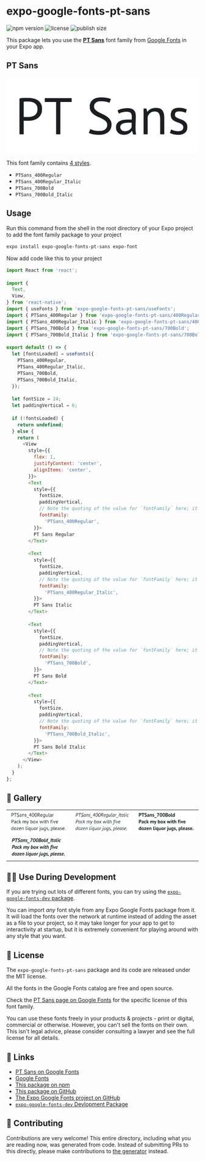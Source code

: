 # expo-google-fonts-pt-sans

![npm version](https://flat.badgen.net/npm/v/expo-google-fonts-pt-sans)
![license](https://flat.badgen.net/github/license/expo/google-fonts)
![publish size](https://flat.badgen.net/packagephobia/install/expo-google-fonts-pt-sans)

This package lets you use the [**PT Sans**](https://fonts.google.com/specimen/PT+Sans) font family from [Google Fonts](https://fonts.google.com/) in your Expo app.

## PT Sans

![PT Sans](./font-family.png)

This font family contains [4 styles](#-gallery).

- `PTSans_400Regular`
- `PTSans_400Regular_Italic`
- `PTSans_700Bold`
- `PTSans_700Bold_Italic`

## Usage

Run this command from the shell in the root directory of your Expo project to add the font family package to your project
```sh
expo install expo-google-fonts-pt-sans expo-font
```

Now add code like this to your project
```js
import React from 'react';

import {
  Text,
  View,
} from 'react-native';
import { useFonts } from 'expo-google-fonts-pt-sans/useFonts';
import { PTSans_400Regular } from 'expo-google-fonts-pt-sans/400Regular';
import { PTSans_400Regular_Italic } from 'expo-google-fonts-pt-sans/400Regular_Italic';
import { PTSans_700Bold } from 'expo-google-fonts-pt-sans/700Bold';
import { PTSans_700Bold_Italic } from 'expo-google-fonts-pt-sans/700Bold_Italic';

export default () => {
  let [fontsLoaded] = useFonts({
    PTSans_400Regular,
    PTSans_400Regular_Italic,
    PTSans_700Bold,
    PTSans_700Bold_Italic,
  });

  let fontSize = 24;
  let paddingVertical = 6;

  if (!fontsLoaded) {
    return undefined;
  } else {
    return (
      <View
        style={{
          flex: 1,
          justifyContent: 'center',
          alignItems: 'center',
        }}>
        <Text
          style={{
            fontSize,
            paddingVertical,
            // Note the quoting of the value for `fontFamily` here; it expects a string!
            fontFamily:
              'PTSans_400Regular',
          }}>
          PT Sans Regular
        </Text>

        <Text
          style={{
            fontSize,
            paddingVertical,
            // Note the quoting of the value for `fontFamily` here; it expects a string!
            fontFamily:
              'PTSans_400Regular_Italic',
          }}>
          PT Sans Italic
        </Text>

        <Text
          style={{
            fontSize,
            paddingVertical,
            // Note the quoting of the value for `fontFamily` here; it expects a string!
            fontFamily:
              'PTSans_700Bold',
          }}>
          PT Sans Bold
        </Text>

        <Text
          style={{
            fontSize,
            paddingVertical,
            // Note the quoting of the value for `fontFamily` here; it expects a string!
            fontFamily:
              'PTSans_700Bold_Italic',
          }}>
          PT Sans Bold Italic
        </Text>
      </View>
    );
  }
};

```

## 🔡 Gallery


||||
|-|-|-|
|![PTSans_400Regular](.//400Regular/PTSans_400Regular.ttf.png)|![PTSans_400Regular_Italic](.//400Regular_Italic/PTSans_400Regular_Italic.ttf.png)|![PTSans_700Bold](.//700Bold/PTSans_700Bold.ttf.png)||
|![PTSans_700Bold_Italic](.//700Bold_Italic/PTSans_700Bold_Italic.ttf.png)||||


## 👩‍💻 Use During Development

If you are trying out lots of different fonts, you can try using the [`expo-google-fonts-dev` package](https://github.com/freeboub/google-fonts/tree/master/font-packages/dev#readme).

You can import *any* font style from any Expo Google Fonts package from it. It will load the fonts
over the network at runtime instead of adding the asset as a file to your project, so it may take longer
for your app to get to interactivity at startup, but it is extremely convenient
for playing around with any style that you want.

## 📖 License

The `expo-google-fonts-pt-sans` package and its code are released under the MIT license.

All the fonts in the Google Fonts catalog are free and open source.

Check the [PT Sans page on Google Fonts](https://fonts.google.com/specimen/PT+Sans) for the specific license of this font family.

You can use these fonts freely in your products & projects - print or digital, commercial or otherwise. However, you can't sell the fonts on their own. This isn't legal advice, please consider consulting a lawyer and see the full license for all details.

## 🔗 Links

- [PT Sans on Google Fonts](https://fonts.google.com/specimen/PT+Sans)
- [Google Fonts](https://fonts.google.com/)
- [This package on npm](https://www.npmjs.com/package/expo-google-fonts-pt-sans)
- [This package on GitHub](https://github.com/freeboub/google-fonts/tree/master/font-packages/pt-sans)
- [The Expo Google Fonts project on GitHub](https://github.com/freeboub/google-fonts)
- [`expo-google-fonts-dev` Devlopment Package](https://github.com/freeboub/google-fonts/tree/master/font-packages/dev)

## 🤝 Contributing

Contributions are very welcome! This entire directory, including what you are reading now, was generated from code. Instead of submitting PRs to this directly, please make contributions to [the generator](https://github.com/freeboub/google-fonts/tree/master/packages/generator) instead.
